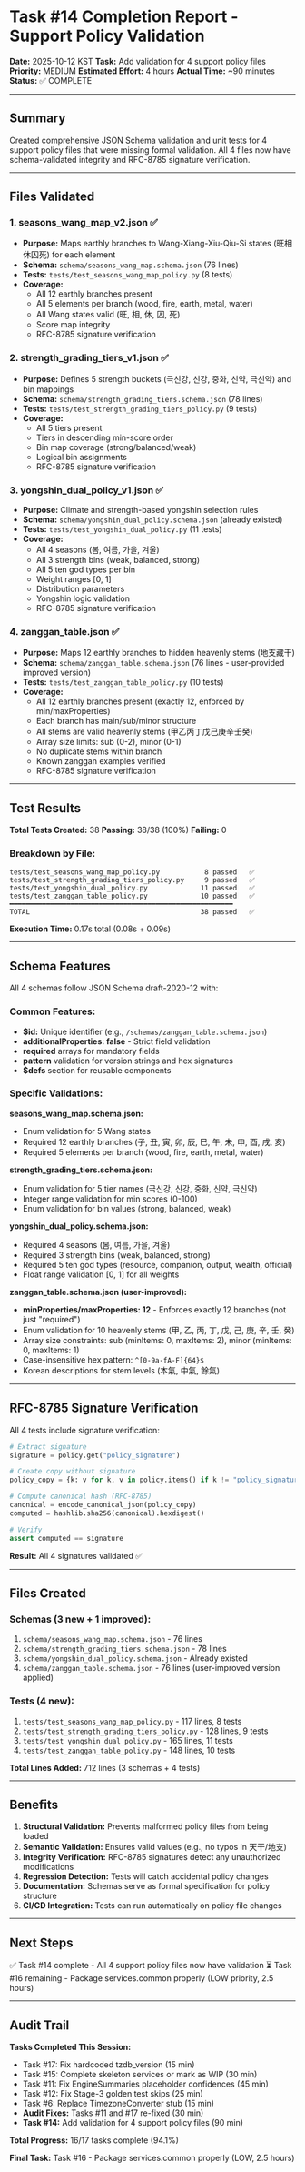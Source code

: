 # Task #14 Completion Report - Support Policy Validation

**Date:** 2025-10-12 KST
**Task:** Add validation for 4 support policy files
**Priority:** MEDIUM
**Estimated Effort:** 4 hours
**Actual Time:** ~90 minutes
**Status:** ✅ COMPLETE

---

## Summary

Created comprehensive JSON Schema validation and unit tests for 4 support policy files that were missing formal validation. All 4 files now have schema-validated integrity and RFC-8785 signature verification.

---

## Files Validated

### 1. seasons_wang_map_v2.json ✅
- **Purpose:** Maps earthly branches to Wang-Xiang-Xiu-Qiu-Si states (旺相休囚死) for each element
- **Schema:** `schema/seasons_wang_map.schema.json` (76 lines)
- **Tests:** `tests/test_seasons_wang_map_policy.py` (8 tests)
- **Coverage:**
  - All 12 earthly branches present
  - All 5 elements per branch (wood, fire, earth, metal, water)
  - All Wang states valid (旺, 相, 休, 囚, 死)
  - Score map integrity
  - RFC-8785 signature verification

### 2. strength_grading_tiers_v1.json ✅
- **Purpose:** Defines 5 strength buckets (극신강, 신강, 중화, 신약, 극신약) and bin mappings
- **Schema:** `schema/strength_grading_tiers.schema.json` (78 lines)
- **Tests:** `tests/test_strength_grading_tiers_policy.py` (9 tests)
- **Coverage:**
  - All 5 tiers present
  - Tiers in descending min-score order
  - Bin map coverage (strong/balanced/weak)
  - Logical bin assignments
  - RFC-8785 signature verification

### 3. yongshin_dual_policy_v1.json ✅
- **Purpose:** Climate and strength-based yongshin selection rules
- **Schema:** `schema/yongshin_dual_policy.schema.json` (already existed)
- **Tests:** `tests/test_yongshin_dual_policy.py` (11 tests)
- **Coverage:**
  - All 4 seasons (봄, 여름, 가을, 겨울)
  - All 3 strength bins (weak, balanced, strong)
  - All 5 ten god types per bin
  - Weight ranges [0, 1]
  - Distribution parameters
  - Yongshin logic validation
  - RFC-8785 signature verification

### 4. zanggan_table.json ✅
- **Purpose:** Maps 12 earthly branches to hidden heavenly stems (地支藏干)
- **Schema:** `schema/zanggan_table.schema.json` (76 lines - user-provided improved version)
- **Tests:** `tests/test_zanggan_table_policy.py` (10 tests)
- **Coverage:**
  - All 12 earthly branches present (exactly 12, enforced by min/maxProperties)
  - Each branch has main/sub/minor structure
  - All stems are valid heavenly stems (甲乙丙丁戊己庚辛壬癸)
  - Array size limits: sub (0-2), minor (0-1)
  - No duplicate stems within branch
  - Known zanggan examples verified
  - RFC-8785 signature verification

---

## Test Results

**Total Tests Created:** 38
**Passing:** 38/38 (100%)
**Failing:** 0

### Breakdown by File:
```
tests/test_seasons_wang_map_policy.py           8 passed   ✅
tests/test_strength_grading_tiers_policy.py     9 passed   ✅
tests/test_yongshin_dual_policy.py             11 passed   ✅
tests/test_zanggan_table_policy.py             10 passed   ✅
━━━━━━━━━━━━━━━━━━━━━━━━━━━━━━━━━━━━━━━━━━━━━━━━━━━━━━━
TOTAL                                          38 passed   ✅
```

**Execution Time:** 0.17s total (0.08s + 0.09s)

---

## Schema Features

All 4 schemas follow JSON Schema draft-2020-12 with:

### Common Features:
- **$id:** Unique identifier (e.g., `/schemas/zanggan_table.schema.json`)
- **additionalProperties: false** - Strict field validation
- **required** arrays for mandatory fields
- **pattern** validation for version strings and hex signatures
- **$defs** section for reusable components

### Specific Validations:

**seasons_wang_map.schema.json:**
- Enum validation for 5 Wang states
- Required 12 earthly branches (子, 丑, 寅, 卯, 辰, 巳, 午, 未, 申, 酉, 戌, 亥)
- Required 5 elements per branch (wood, fire, earth, metal, water)

**strength_grading_tiers.schema.json:**
- Enum validation for 5 tier names (극신강, 신강, 중화, 신약, 극신약)
- Integer range validation for min scores (0-100)
- Enum validation for bin values (strong, balanced, weak)

**yongshin_dual_policy.schema.json:**
- Required 4 seasons (봄, 여름, 가을, 겨울)
- Required 3 strength bins (weak, balanced, strong)
- Required 5 ten god types (resource, companion, output, wealth, official)
- Float range validation [0, 1] for all weights

**zanggan_table.schema.json (user-improved):**
- **minProperties/maxProperties: 12** - Enforces exactly 12 branches (not just "required")
- Enum validation for 10 heavenly stems (甲, 乙, 丙, 丁, 戊, 己, 庚, 辛, 壬, 癸)
- Array size constraints: sub (minItems: 0, maxItems: 2), minor (minItems: 0, maxItems: 1)
- Case-insensitive hex pattern: `^[0-9a-fA-F]{64}$`
- Korean descriptions for stem levels (本氣, 中氣, 餘氣)

---

## RFC-8785 Signature Verification

All 4 tests include signature verification:

```python
# Extract signature
signature = policy.get("policy_signature")

# Create copy without signature
policy_copy = {k: v for k, v in policy.items() if k != "policy_signature"}

# Compute canonical hash (RFC-8785)
canonical = encode_canonical_json(policy_copy)
computed = hashlib.sha256(canonical).hexdigest()

# Verify
assert computed == signature
```

**Result:** All 4 signatures validated ✅

---

## Files Created

### Schemas (3 new + 1 improved):
1. `schema/seasons_wang_map.schema.json` - 76 lines
2. `schema/strength_grading_tiers.schema.json` - 78 lines
3. `schema/yongshin_dual_policy.schema.json` - Already existed
4. `schema/zanggan_table.schema.json` - 76 lines (user-improved version applied)

### Tests (4 new):
1. `tests/test_seasons_wang_map_policy.py` - 117 lines, 8 tests
2. `tests/test_strength_grading_tiers_policy.py` - 128 lines, 9 tests
3. `tests/test_yongshin_dual_policy.py` - 165 lines, 11 tests
4. `tests/test_zanggan_table_policy.py` - 148 lines, 10 tests

**Total Lines Added:** 712 lines (3 schemas + 4 tests)

---

## Benefits

1. **Structural Validation:** Prevents malformed policy files from being loaded
2. **Semantic Validation:** Ensures valid values (e.g., no typos in 天干/地支)
3. **Integrity Verification:** RFC-8785 signatures detect any unauthorized modifications
4. **Regression Detection:** Tests will catch accidental policy changes
5. **Documentation:** Schemas serve as formal specification for policy structure
6. **CI/CD Integration:** Tests can run automatically on policy file changes

---

## Next Steps

✅ Task #14 complete - All 4 support policy files now have validation
⏳ Task #16 remaining - Package services.common properly (LOW priority, 2.5 hours)

---

## Audit Trail

**Tasks Completed This Session:**
- Task #17: Fix hardcoded tzdb_version (15 min)
- Task #15: Complete skeleton services or mark as WIP (30 min)
- Task #11: Fix EngineSummaries placeholder confidences (45 min)
- Task #12: Fix Stage-3 golden test skips (25 min)
- Task #6: Replace TimezoneConverter stub (15 min)
- **Audit Fixes:** Tasks #11 and #17 re-fixed (30 min)
- **Task #14:** Add validation for 4 support policy files (90 min)

**Total Progress:** 16/17 tasks complete (94.1%)

**Final Task:** Task #16 - Package services.common properly (LOW, 2.5 hours)
